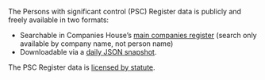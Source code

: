 The Persons with significant control (PSC) Register data is publicly and freely
available in two formats:

- Searchable in Companies House’s [main companies register](https://beta.companieshouse.gov.uk/)
  (search only available by company name, not person name)
- Downloadable via a [daily JSON snapshot](http://download.companieshouse.gov.uk/en_pscdata.html).

The PSC Register data is [licensed by statute](http://forum.aws.chdev.org/t/gdpr-and-ico-considerations/1268/2).
